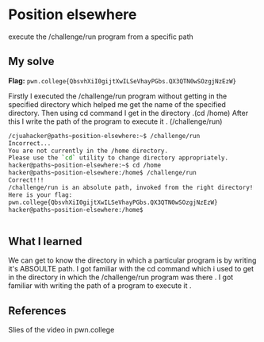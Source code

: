 # Position elsewhere
execute the /challenge/run program from a specific path

## My solve
**Flag:** `pwn.college{QbsvhXiI0gijtXwILSeVhayPGbs.QX3QTN0wSOzgjNzEzW}`

Firstly I executed the /challenge/run program without getting in the specified directory which helped me get the name of the specified directory.
Then using cd command I get in the directory .(cd /home)
After this I write the path of the program to execute it . (/challenge/run)

```bash
/cjuahacker@paths~position-elsewhere:~$ /challenge/run
Incorrect...
You are not currently in the /home directory.
Please use the `cd` utility to change directory appropriately.
hacker@paths~position-elsewhere:~$ cd /home
hacker@paths~position-elsewhere:/home$ /challenge/run
Correct!!!
/challenge/run is an absolute path, invoked from the right directory!
Here is your flag:
pwn.college{QbsvhXiI0gijtXwILSeVhayPGbs.QX3QTN0wSOzgjNzEzW}
hacker@paths~position-elsewhere:/home$



```

## What I learned
We can get to know the directory in which a particular program is by writing it's ABSOULTE path. 
I got familiar with the cd command which i used to get in the directory in which the /challenge/run program was there . 
I got familiar with writing the path of a program to execute it .
## References 
Slies of the video in pwn.college
